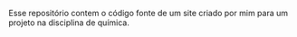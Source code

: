 Esse repositório contem o código fonte de um site criado por mim para um projeto na disciplina de química.
